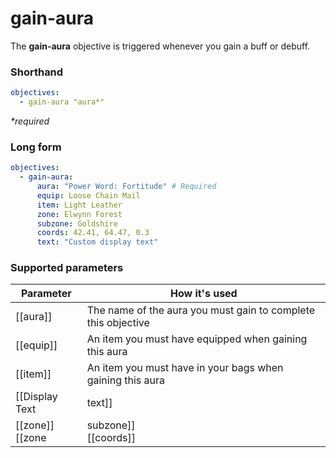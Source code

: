 # gain-aura

The **gain-aura** objective is triggered whenever you gain a buff or debuff.

### Shorthand

```yaml
objectives:
  - gain-aura "aura*"
```

_*required_

### Long form

```yaml
objectives:
  - gain-aura:
      aura: "Power Word: Fortitude" # Required
      equip: Loose Chain Mail
      item: Light Leather
      zone: Elwynn Forest
      subzone: Goldshire
      coords: 42.41, 64.47, 0.3
      text: "Custom display text"
```

### Supported parameters

| Parameter | How it's used |
|---|---|
| [[aura]] | The name of the aura you must gain to complete this objective |
| [[equip]] | An item you must have equipped when gaining this aura |
| [[item]] | An item you must have in your bags when gaining this aura |
| [[Display Text | text]] | Custom display text for this objective |
| [[zone]]<br/>[[zone | subzone]]<br/>[[coords]] | The location you must be in when gaining the aura |
